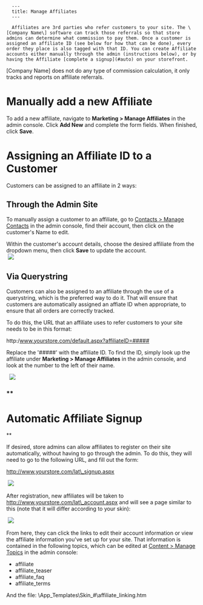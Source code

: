 
      ---
      title: Manage Affiliates
      ---

      Affiliates are 3rd parties who refer customers to your site. The \[Company Name\] software can track those referrals so that store admins can determine what commission to pay them. Once a customer is assigned an affiliate ID (see below for how that can be done), every order they place is also tagged with that ID. You can create Affiliate accounts either manually through the admin (instructions below), or by having the Affiliate [complete a signup](#auto) on your storefront.

\[Company Name\] does not do any type of commission calculation, it only tracks and reports on affiliate referrals.

Manually add a new Affiliate
============================

To add a new affiliate, navigate to **Marketing > Manage Affiliates** in the admin console. Click **Add New** and complete the form fields. When finished, click **Save**.

Assigning an Affiliate ID to a Customer
=======================================

Customers can be assigned to an affiliate in 2 ways:   

**Through the Admin Site** 
---------------------------

To manually assign a customer to an affiliate, go to [Contacts > Manage Contacts](default.aspx?pageid=view_edit_contacts) in the admin console, find their account, then click on the customer's Name to edit.  
  
Within the customer's account details, choose the desired affiliate from the dropdown menu, then click **Save** to update the account.  
 ![](images/1415394114000.png) 

  

**Via Querystring** 
--------------------

  
Customers can also be assigned to an affiliate through the use of a querystring, which is the preferred way to do it. That will ensure that customers are automatically assigned an affiate ID when appropriate, to ensure that all orders are correctly tracked.   
  
To do this, the URL that an affiliate uses to refer customers to your site needs to be in this format:

http:/www.yourstore.com/default.aspx?affiliateID=#####

Replace the '#####' with the affiliate ID. To find the ID, simply look up the affiliate under **Marketing > Manage Affiliates** in the admin console, and look at the number to the left of their name.  
  
  ![](images/1415394282121.png)

### **

Automatic Affiliate Signup
==========================

**

If desired, store admins can allow affiliates to register on their site automatically, without having to go through the admin. To do this, they will need to go to the following URL, and fill out the form:

http://www.yourstore.com/lat\_signup.aspx

 ![](images/1415394469164.png)

  

After registration, new affiliates will be taken to http://www.yourstore.com/lat\_account.aspx and will see a page similar to this (note that it will differ according to your skin):  
  
 ![](images/1415395044153.png) 

  

From here, they can click the links to edit their account information or view the affiliate information you've set up for your site. That information is contained in the following topics, which can be edited at [Content > Manage Topics](default.aspx?pageid=topics) in the admin console:

*   affiliate 
*   affiliate\_teaser 
*   affiliate\_faq 
*   affiliate\_terms

And the file: \\App\_Templates\\Skin\_#\\affiliate\_linking.htm
      